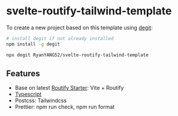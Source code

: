 # svelte-routify-tailwind-template

To create a new project based on this template using [degit](https://github.com/Rich-Harris/degit):

```bash
# install degit if not already installed
npm install -g degit

npx degit RyanYANG52/svelte-routify-tailwind-template 
```

## Features
- Base on latest [Routify Starter](https://github.com/roxiness/routify-starter): Vite + Routify
- [Typescript](https://svelte.dev/blog/svelte-and-typescript)
- Postcss: Tailwindcss
- Prettier: npm run check, npm run format